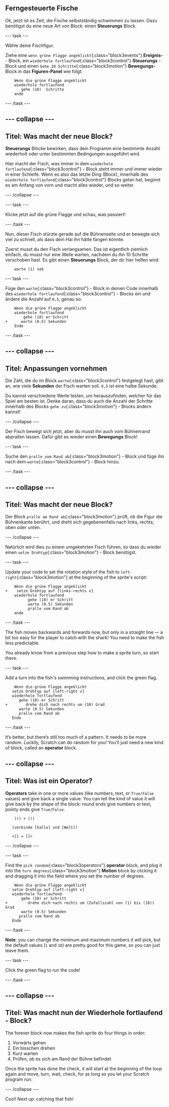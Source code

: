 ## Ferngesteuerte Fische

Ok, jetzt ist es Zeit, die Fische selbstständig schwimmen zu lassen. Dazu benötigst du eine neue Art von Block: einen **Steuerungs** Block.

\--- task \---

Wähle deine Fischfigur.

Ziehe eine `wenn grüne Flagge angeklickt`{:class="block3events"} **Ereignis-** - Block, ein `wiederhole fortlaufend`{:class="block3control"} **Steuerungs** - Block und einen `Gehe 10 Schritte`{:class=“block3motion"} **Bewegungs-** Block in das **Figuren-Panel** wie folgt:

```blocks3
    Wenn die grüne Flagge angeklickt
    wiederhole fortlaufend 
       gehe (10)  Schritte
    ende
```

\--- /task \---

## \--- collapse \---

## Titel: Was macht der neue Block?

**Steuerungs** Blöcke bewirken, dass dein Programm eine bestimmte Anzahl wiederholt oder unter bestimmten Bedingungen ausgeführt wird.

Hier macht der Fisch, was immer in dem `wiederhole fortlaufend`{:class="block3control"} - Block steht immer und immer wieder in einer Schleife. Wenn es also das letzte Ding (Block), innerhalb des `wiederhole fortlaufend`{:class="block3control“} Blocks getan hat, beginnt es am Anfang von vorn und macht alles wieder, und so weiter.

\--- /collapse \---

\--- task \---

Klicke jetzt auf die grüne Flagge und schau, was passiert!

\--- /task \---

Nun, dieser Fisch stürzte gerade auf die Bühnenseite und er bewegte sich viel zu schnell, als dass dein Hai ihn hätte fangen könnte.

Zuerst musst du den Fisch verlangsamen. Das ist eigentlich ziemlich einfach, du musst nur eine Weile warten, nachdem du ihn 10 Schritte verschoben hast. Es gibt einen **Steuerungs** Block, der dir hier helfen wird:

```blocks3
    warte (1) sek
```

\--- task \---

Füge den `warte`{:class="block3control"} - Block in deinen Code innerhalb des `wiederhole fortlaufend`{:class="block3control"} - Blocks ein und ändere die Anzahl auf `0,5`, genau so:

```blocks3
    Wenn die grüne Flagge angeklickt
    wiederhole fortlaufend 
        gehe (10) er Schritt
+      warte (0.5) Sekunden
    Ende
```

\--- /task \---

## \--- collapse \---

## Titel: Anpassungen vornehmen

Die Zahl, die du im Block `warte`{:class="block3control"} festgelegt hast, gibt an, wie viele **Sekunden** der Fisch warten soll. `0,5` ist eine halbe Sekunde.

Du kannst verschiedene Werte testen, um herauszufinden, welcher für das Spiel am besten ist. Denke daran, dass du auch die Anzahl der Schritte innerhalb des Blocks `gehe zu`{:class="block3motion"} - Blocks ändern kannst!

\--- /collapse \---

Der Fisch bewegt sich jetzt, aber du musst ihn auch vom Bühnenrand abprallen lassen. Dafür gibt es wieder einen **Bewegungs** Block!

\--- task \---

Suche den `pralle vom Rand ab`{:class="block3motion"} - Block und füge ihn nach dem `warte`{:class="block3control"} - Block hinzu.

\--- /task \---

## \--- collapse \---

## Titel: Was macht der neue Block?

Der Block `pralle am Rand ab`{:class="block3motion"} prüft, ob die Figur die Bühnenkante berührt, und dreht sich gegebenenfalls nach links, rechts, oben oder unten.

\--- /collapse \---

Natürlich wird dies zu einem umgekehrten Fisch führen, so dass du wieder einen `setze Drehtyp`{:class="block3motion"} - Block benötigst.

\--- task \---

Update your code to set the rotation style of the fish to `left-right`{:class="block3motion"} at the beginning of the sprite's script:

```blocks3
    Wenn die grüne Flagge angeklickt
+    setze Drehtyp auf [links-rechts v]
    wiederhole fortlaufend 
          gehe (10) er Schritt
          warte (0.5) Sekunden
          pralle vom Rand ab
    ende
```

\--- /task \---

The fish moves backwards and forwards now, but only in a straight line — a bit too easy for the player to catch with the shark! You need to make the fish less predictable.

You already know from a previous step how to make a sprite turn, so start there.

\--- task \---

Add a turn into the fish's swimming instructions, and click the green flag.

```blocks3
    Wenn die grüne Flagge angeklickt
   setze Drehtyp auf [left-right v]
   wiederhole fortlaufend 
      gehe (10) er Schritt
+        drehe dich nach rechts um (10) Grad
      warte (0.5) Sekunden
      pralle vom Rand ab
   Ende
```

\--- /task \---

It’s better, but there’s still too much of a pattern. It needs to be more random. Luckily, Scratch can do random for you! You’ll just need a new kind of block, called an **operator** block.

## \--- collapse \---

## Titel: Was ist ein Operator?

**Operators** take in one or more values (like numbers, text, or `True/False` values) and give back a single value. You can tell the kind of value it will give back by the shape of the block: round ends give numbers or text, pointy ends give `True/False`.

```blocks3
    (() + ())

   (verbinde [hallo] und [Welt])

   <[] = []>
```

\--- /collapse \---

\--- task \---

Find the `pick random`{:class="block3operators"} **operator** block, and plug it into the `turn degrees`{:class="block3motion"} **Motion** block by clicking it and dragging it into the field where you set the number of degrees.

```blocks3
    Wenn die grüne Flagge angeklickt
   setze Drehtyp auf [left-right v]
   wiederhole fortlaufend 
       gehe (10) er Schritt
+         drehe dich nach rechts um (Zufallszahl von (1) bis (10)) Grad
       warte (0.5) Sekunden
      pralle vom Rand ab
   Ende
```

\--- /task \---

**Note**: you can change the minimum and maximum numbers it will pick, but the default values (`1` and `10`) are pretty good for this game, so you can just leave them.

\--- task \---

Click the green flag to run the code!

\--- /task \---

## \--- collapse \---

## Titel: Was macht nun der Wiederhole fortlaufend - Block?

The forever block now makes the fish sprite do four things in order:

1. Vorwärts gehen
2. Ein bisschen drehen
3. Kurz warten
4. Prüfen, ob es sich am Rand der Bühne befindet

Once the sprite has done the check, it will start at the beginning of the loop again and move, turn, wait, check, for as long as you let your Scratch program run.

\--- /collapse \---

Cool! Next up: catching that fish!